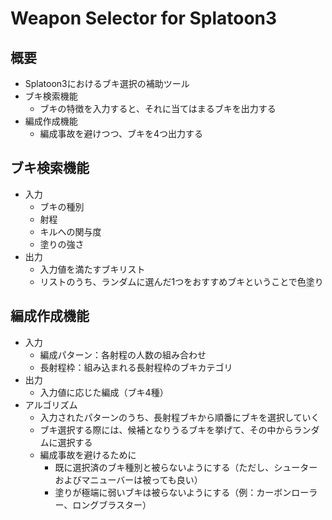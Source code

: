 # Weapon Selector for Splatoon3

## 概要

- Splatoon3におけるブキ選択の補助ツール
- ブキ検索機能
  - ブキの特徴を入力すると、それに当てはまるブキを出力する
- 編成作成機能
  - 編成事故を避けつつ、ブキを4つ出力する

## ブキ検索機能

- 入力
  - ブキの種別
  - 射程
  - キルへの関与度
  - 塗りの強さ
- 出力
  - 入力値を満たすブキリスト
  - リストのうち、ランダムに選んだ1つをおすすめブキということで色塗り

## 編成作成機能

- 入力
  - 編成パターン：各射程の人数の組み合わせ
  - 長射程枠：組み込まれる長射程枠のブキカテゴリ
- 出力
  - 入力値に応じた編成（ブキ4種）
- アルゴリズム
  - 入力されたパターンのうち、長射程ブキから順番にブキを選択していく
  - ブキ選択する際には、候補となりうるブキを挙げて、その中からランダムに選択する
  - 編成事故を避けるために
    - 既に選択済のブキ種別と被らないようにする（ただし、シューターおよびマニューバーは被っても良い）
    - 塗りが極端に弱いブキは被らないようにする（例：カーボンローラー、ロングブラスター）